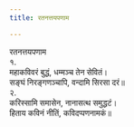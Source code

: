 ```yaml
---
title: रतनत्तयपणाम

---
```

रतनत्तयपणाम  
१.  
महाकविवरं बुद्धं, धम्मञ्‍च तेन सेवितं।  
सङ्घं निरङ्गणञ्‍चापि, वन्दामि सिरसा दरं॥  
२.  
करिस्सामि समासेन, नानासत्थ समुद्धटं।  
हिताय कविनं नीतिं, कविदप्पणनामकं॥  